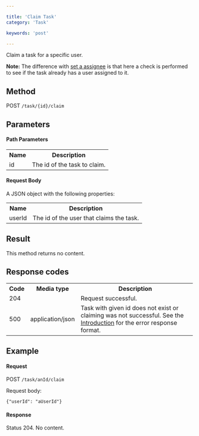 ```yaml
---

title: 'Claim Task'
category: 'Task'

keywords: 'post'

---
```



Claim a task for a specific user.

**Note:** The difference with [set a assignee](ref:#task-set-assignee) is that here a check is performed to see if the task already has a user assigned to it.

Method
------

POST `/task/{id}/claim`


Parameters
----------

#### Path Parameters

<table class="table table-striped">
  <tr>
    <th>Name</th>
    <th>Description</th>
  </tr>
  <tr>
    <td>id</td>
    <td>The id of the task to claim.</td>
  </tr>
</table>
  
#### Request Body

A JSON object with the following properties:

<table class="table table-striped">
  <tr>
    <th>Name</th>
    <th>Description</th>
  </tr>
  <tr>
    <td>userId</td>
    <td>The id of the user that claims the task.</td>
  </tr>
</table>


Result
------

This method returns no content.


Response codes
--------------

<table class="table table-striped">
  <tr>
    <th>Code</th>
    <th>Media type</th>
    <th>Description</th>
  </tr>
  <tr>
    <td>204</td>
    <td></td>
    <td>Request successful.</td>
  </tr>
  <tr>
    <td>500</td>
    <td>application/json</td>
    <td>Task with given id does not exist or claiming was not successful. See the <a href="ref:#overview-introduction">Introduction</a> for the error response format.</td>
  </tr>
</table>

Example
--------------

#### Request

POST `/task/anId/claim`

Request body:

    {"userId": "aUserId"}

#### Response

Status 204. No content.